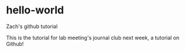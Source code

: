 # hello-world
Zach's github tutorial

This is the tutorial for lab meeting's journal club next week, a tutorial on Github!
